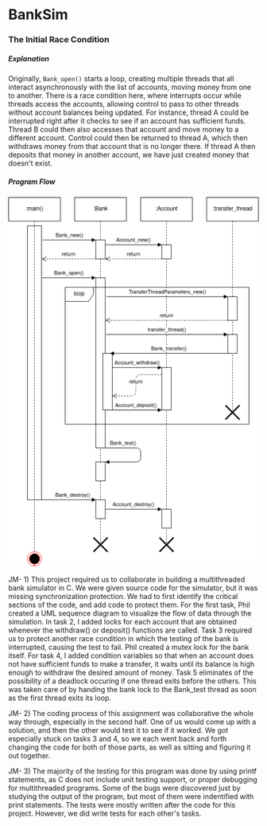 # BankSim

### The Initial Race Condition

##### Explanation

Originally, `Bank_open()` starts a loop, creating multiple threads that all interact asynchronously with the list of accounts, moving money from one to another. There is a race condition here, where interrupts occur while threads access the accounts, allowing control to pass to other threads without account balances being updated. For instance, thread A could be interrupted right after it checks to see if an account has sufficient funds. Thread B could then also accesses that account and move money to a different account. Control could then be returned to thread A, which then withdraws money from that account that is no longer there. If thread A then deposits that money in another account, we have just created money that doesn't exist.

##### Program Flow

![](./race-condition.png)

JM- 1) This project required us to collaborate in building a multithreaded bank simulator in C. We were given source code for the simulator, but it was missing synchronization protection. We had to first identify the critical sections of the code, and add code to protect them. For the first task, Phil created a UML sequence diagram to visualize the flow of data through the simulation. In task 2, I added locks for each account that are obtained whenever the withdraw() or deposit() functions are called. Task 3 required us to protect another race condition in which the testing of the bank is interrupted, causing the test to fail. Phil created a mutex lock for the bank itself. For task 4, I added condition variables so that when an account does not have sufficient funds to make a transfer, it waits until its balance is high enough to withdraw the desired amount of money. Task 5 eliminates of the possibility of a deadlock occuring if one thread exits before the others. This was taken care of by handing the bank lock to the Bank_test thread as soon as the first thread exits its loop. 

JM- 2) The coding process of this assignment was collaborative the whole way through, especially in the second half. One of us would come up with a solution, and then the other would test it to see if it worked. We got especially stuck on tasks 3 and 4, so we each went back and forth changing the code for both of those parts, as well as sitting and figuring it out together. 

JM- 3) The majority of the testing for this program was done by using printf statements, as C does not include unit testing support, or proper debugging for multithreaded programs. Some of the bugs were discovered just by studying the output of the program, but most of them were indentified with print statements. The tests were mostly written after the code for this project. However, we did write tests for each other's tasks. 

